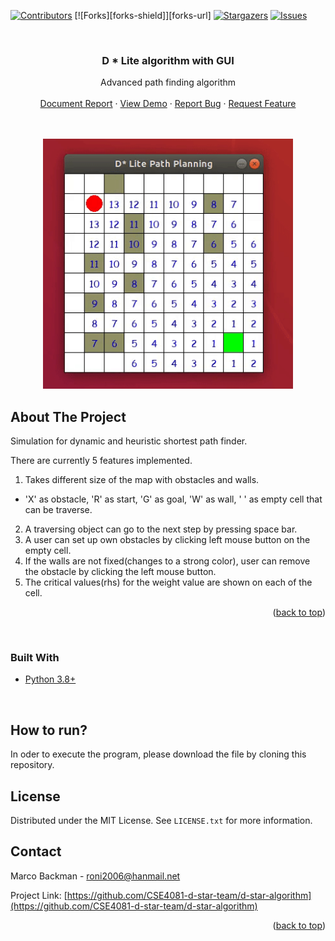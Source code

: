 <div id="top"></div>




<!-- PROJECT SHIELDS -->
<!--
*** I'm using markdown "reference style" links for readability.
*** Reference links are enclosed in brackets [ ] instead of parentheses ( ).
*** See the bottom of this document for the declaration of the reference variables
*** for contributors-url, forks-url, etc. This is an optional, concise syntax you may use.
*** https://www.markdownguide.org/basic-syntax/#reference-style-links
-->
[![Contributors][contributors-shield]][contributors-url]
[![Forks][forks-shield]][forks-url]
[![Stargazers][stars-shield]][stars-url]
[![Issues][issues-shield]][issues-url]



<!-- PROJECT LOGO -->
</br>

<h3 align="center">D * Lite algorithm with GUI</h3>

  <p align="center">
    Advanced path finding algorithm
    <br />
    <br />
    <a href="https://docs.google.com/document/d/e/2PACX-1vQnl_IcjbdYZ-aUlzHfJQR7w4WXKI8e8FXBRkV2JTDOp6I1mQLMe_ISi1_Bb0B0j8ShaLUqLzaQn3fl/pub">Document Report</a>
    ·
    <a href="https://github.com/CSE4081-d-star-team/d-star-algorithm">View Demo</a>
    ·
    <a href="https://github.com/CSE4081-d-star-team/d-star-algorithm/issues">Report Bug</a>
    ·
    <a href="https://github.com/CSE4081-d-star-team/d-star-algorithm/issues">Request Feature</a>
  </p>
</div>

</br>
</br>
<div align="center">
  <a href="https://github.com/CSE4081-d-star-team/d-star-algorithm/">
    <img src="img/dstar.gif" alt="Logo" width="400" height="400">
  </a>
</div>

<!-- ABOUT THE PROJECT -->
## About The Project

Simulation for dynamic and heuristic shortest path finder.

There are currently 5 features implemented.

1. Takes different size of the map with obstacles and walls.
  - 'X' as obstacle, 'R' as start, 'G' as goal, 'W' as wall, ' ' as empty cell that can be traverse.
2. A traversing object can go to the next step by pressing space bar.
3. A user can set up own obstacles by clicking left mouse button on the empty cell.
4. If the walls are not fixed(changes to a strong color), user can remove the obstacle by clicking the left mouse button.
5. The critical values(rhs) for the weight value are shown on each of the cell.


<p align="right">(<a href="#top">back to top</a>)</p>
</br>

### Built With

* [Python 3.8+](https://www.python.org/)

</br>

<!-- GETTING STARTED -->
## How to run?

In oder to execute the program, please download the file by cloning this repository.



<!-- LICENSE -->
## License

Distributed under the MIT License. See `LICENSE.txt` for more information.




<!-- CONTACT -->
## Contact

Marco Backman - roni2006@hanmail.net

Project Link: [https://github.com/CSE4081-d-star-team/d-star-algorithm](https://github.com/CSE4081-d-star-team/d-star-algorithm)

<p align="right">(<a href="#top">back to top</a>)</p>


<!-- MARKDOWN LINKS & IMAGES -->
<!-- https://www.markdownguide.org/basic-syntax/#reference-style-links -->
[contributors-shield]: https://img.shields.io/github/contributors/CSE4081-d-star-team/d-star-algorithm.svg?style=for-the-badge
[contributors-url]: https://github.com/CSE4081-d-star-team/d-star-algorithm/graphs/contributors
[stars-shield]: https://img.shields.io/github/stars/CSE4081-d-star-team/d-star-algorithm.svg?style=for-the-badge
[stars-url]: https://github.com/CSE4081-d-star-team/d-star-algorithm/stargazers
[issues-shield]: https://img.shields.io/github/issues/CSE4081-d-star-team/d-star-algorithm.svg?style=for-the-badge
[issues-url]: https://github.com/CSE4081-d-star-team/d-star-algorithm/issues
